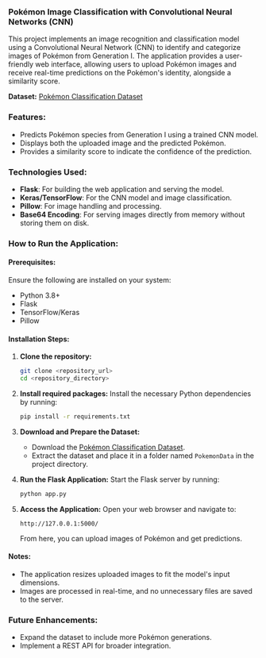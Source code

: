 ### Pokémon Image Classification with Convolutional Neural Networks (CNN)

This project implements an image recognition and classification model using a Convolutional Neural Network (CNN) to identify and categorize images of Pokémon from Generation I. The application provides a user-friendly web interface, allowing users to upload Pokémon images and receive real-time predictions on the Pokémon's identity, alongside a similarity score.

**Dataset:** [Pokémon Classification Dataset](https://www.kaggle.com/datasets/lantian773030/pokemonclassification)

### Features:
- Predicts Pokémon species from Generation I using a trained CNN model.
- Displays both the uploaded image and the predicted Pokémon.
- Provides a similarity score to indicate the confidence of the prediction.

### Technologies Used:
- **Flask**: For building the web application and serving the model.
- **Keras/TensorFlow**: For the CNN model and image classification.
- **Pillow**: For image handling and processing.
- **Base64 Encoding**: For serving images directly from memory without storing them on disk.

### How to Run the Application:

#### Prerequisites:
Ensure the following are installed on your system:
- Python 3.8+
- Flask
- TensorFlow/Keras
- Pillow

#### Installation Steps:
1. **Clone the repository:**
   ```bash
   git clone <repository_url>
   cd <repository_directory>
   ```

2. **Install required packages:**
   Install the necessary Python dependencies by running:
   ```bash
   pip install -r requirements.txt
   ```

3. **Download and Prepare the Dataset:**
   - Download the [Pokémon Classification Dataset](https://www.kaggle.com/datasets/lantian773030/pokemonclassification).
   - Extract the dataset and place it in a folder named `PokemonData` in the project directory.

4. **Run the Flask Application:**
   Start the Flask server by running:
   ```bash
   python app.py
   ```

5. **Access the Application:**
   Open your web browser and navigate to:
   ```
   http://127.0.0.1:5000/
   ```
   From here, you can upload images of Pokémon and get predictions.

#### Notes:
- The application resizes uploaded images to fit the model's input dimensions.
- Images are processed in real-time, and no unnecessary files are saved to the server.

### Future Enhancements:
- Expand the dataset to include more Pokémon generations.
- Implement a REST API for broader integration.
